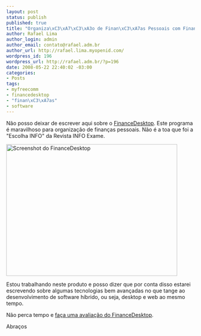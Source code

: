 ```yaml
--- 
layout: post
status: publish
published: true
title: "Organiza\xC3\xA7\xC3\xA3o de Finan\xC3\xA7as Pessoais com FinanceDesktop"
author: Rafael Lima
author_login: admin
author_email: contato@rafael.adm.br
author_url: http://rafael.lima.myopenid.com/
wordpress_id: 196
wordpress_url: http://rafael.adm.br/?p=196
date: 2008-05-22 22:40:02 -03:00
categories: 
- Posts
tags: 
- myfreecomm
- financedesktop
- "finan\xC3\xA7as"
- software
---
```

Não posso deixar de escrever aqui sobre o <a href="http://financedesktop.com.br">FinanceDesktop</a>. Este programa é maravilhoso para organização de finanças pessoais. Não é a toa que foi a "Escolha INFO" da Revista INFO Exame.

<a href="http://financedesktop.com.br"><img class="aligncenter size-full wp-image-197" title="Screenshot do FinanceDesktop" src="http://rafael.adm.br/wp-content/uploads/2008/05/05_big.jpg" border="0" alt="Screenshot do FinanceDesktop" width="457" height="353" /></a>

Estou trabalhando neste produto e posso dizer que por conta disso estarei escrevendo sobre algumas tecnologias bem avançadas no que tange ao desenvolvimento de software híbrido, ou seja, desktop e web ao mesmo tempo.

Não perca tempo e <a href="http://www.financedesktop.com.br/download">faça uma avaliação do FinanceDesktop</a>.

Abraços
